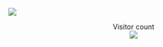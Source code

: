 ![](https://i.kym-cdn.com/photos/images/newsfeed/000/538/716/7f5.gif)

<p align="center"> 
  Visitor count<br>
  <img src="https://profile-counter.glitch.me/Yaxraj-rajput/count.svg" />
</p>
